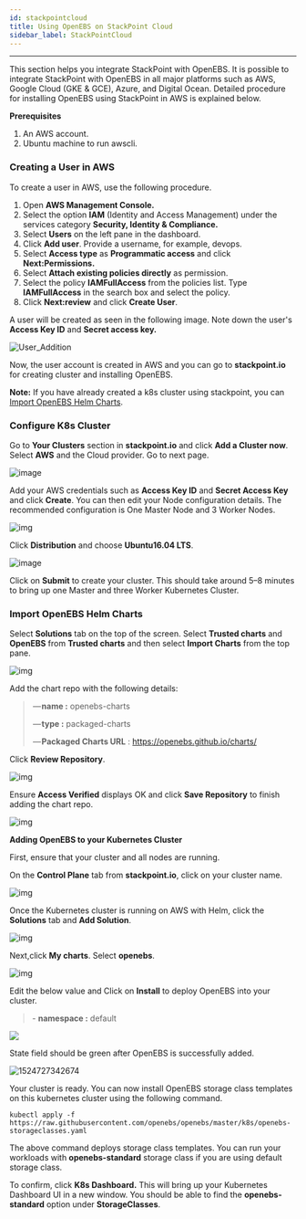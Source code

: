 ```yaml
---
id: stackpointcloud
title: Using OpenEBS on StackPoint Cloud
sidebar_label: StackPointCloud
---
```


------

This section helps you integrate StackPoint with OpenEBS. It is possible to integrate StackPoint with OpenEBS in all major platforms such as AWS, Google Cloud (GKE & GCE), Azure, and Digital Ocean. Detailed procedure for installing OpenEBS using StackPoint in AWS is explained below.

 **Prerequisites**

1. An AWS account.
2. Ubuntu machine to run awscli.

### **Creating a User in AWS**

To create a user in AWS, use the following procedure.

1. Open **AWS Management Console.**
2. Select the option **IAM** (Identity and Access Management) under the services category **Security, Identity & Compliance.**
3. Select **Users** on the left pane in the dashboard.
4. Click **Add user**. Provide a username, for example, devops.
5. Select **Access type** as **Programmatic access** and click **Next:Permissions.**
6. Select **Attach existing policies directly** as permission.
7. Select the policy **IAMFullAccess** from the policies list. Type **IAMFullAccess** in the search box and select the policy.
8. Click **Next:review** and click **Create User**.

A user will be created as seen in the following image. Note down the user's **Access Key ID** and **Secret access key.**

![User_Addition](https://docs.mayaonline.io/assets/Add_user.jpg)

Now, the user account is created in AWS and you can go to **stackpoint.io** for creating cluster and installing OpenEBS.

**Note:** If you have already created a k8s cluster using stackpoint, you can [Import OpenEBS Helm Charts](#ImportHelmCharts).

### **Configure K8s Cluster**


Go to **Your Clusters** section in **stackpoint.io** and click **Add a Cluster now**. Select **AWS** and the Cloud provider. Go to next page.

![image](/docs/assets/platform_stackpoint.png)

Add your AWS credentials such as **Access Key ID** and **Secret Access Key** and click **Create**. You can then edit your Node configuration details. The recommended configuration is One Master Node and 3 Worker Nodes.


![img](/docs/assets/provider_stackpoint.png)


Click **Distribution** and choose **Ubuntu16.04 LTS**.


![image](/docs/assets/ubuntu_stackpoint.png)


Click on **Submit** to create your cluster. This should take around 5–8 minutes to bring up one Master and three Worker Kubernetes Cluster.



### **Import OpenEBS Helm Charts** <a name="ImportHelmCharts"></a>



Select **Solutions** tab on the top of the screen. Select  **Trusted charts** and **OpenEBS** from **Trusted charts** and then select **Import Charts** from the top pane.


![img](https://cdn-images-1.medium.com/max/800/0*vZr9hqN35SCCsx-a.png)


Add the chart repo with the following details:

>  — **name :** openebs-charts
>
>  — **type :** packaged-charts
>
>  — **Packaged Charts URL** : <https://openebs.github.io/charts/>



Click **Review Repository**.

![img](https://cdn-images-1.medium.com/max/800/0*lkT38CLmsESK2i1T.png)


Ensure **Access Verified** displays OK and click **Save Repository** to finish adding the chart repo.


![**img**](https://cdn-images-1.medium.com/max/800/0*tS9uArAROjoOLc05.png)

**Adding OpenEBS to your Kubernetes Cluster**


First, ensure that your cluster and all nodes are running.

On the **Control Plane** tab from **stackpoint.io**, click on your cluster name.


![img](/docs/assets/cluster_stackpoint.png)


Once the Kubernetes cluster is running on AWS with Helm, click the **Solutions** tab and **Add Solution**.

![img](/docs/assets/solutions_stackpoint.png)

Next,click **My charts**. Select **openebs**.

![img](/docs/assets/charts_stackpoint.png)

Edit the below value and Click on **Install** to deploy OpenEBS into your cluster.

> \- **namespace :** default
>

![](docs/assets/install_stackpoint.png)


State field should be green after OpenEBS is successfully added.

![1524727342674](/docs/assets/openebs-success-install-stackpoint.PNG)


Your cluster is ready. You can now install OpenEBS storage class templates on this kubernetes cluster using the following command.

```
kubectl apply -f https://raw.githubusercontent.com/openebs/openebs/master/k8s/openebs-storageclasses.yaml
```

The above command deploys storage class templates. You can run your workloads with **openebs-standard** storage class if you are using default storage class.

To confirm, click **K8s Dashboard.** This will bring up your Kubernetes Dashboard UI in a new window. You should be able to find the **openebs-standard** option under **StorageClasses**.




<!-- Hotjar Tracking Code for https://docs.openebs.io -->
<script>
   (function(h,o,t,j,a,r){
       h.hj=h.hj||function(){(h.hj.q=h.hj.q||[]).push(arguments)};
       h._hjSettings={hjid:785693,hjsv:6};
       a=o.getElementsByTagName('head')[0];
       r=o.createElement('script');r.async=1;
       r.src=t+h._hjSettings.hjid+j+h._hjSettings.hjsv;
       a.appendChild(r);
   })(window,document,'https://static.hotjar.com/c/hotjar-','.js?sv=');
</script>

<!-- Global site tag (gtag.js) - Google Analytics -->
<script async src="https://www.googletagmanager.com/gtag/js?id=UA-92076314-12"></script>
<script>
  window.dataLayer = window.dataLayer || [];
  function gtag(){dataLayer.push(arguments);}
  gtag('js', new Date());

  gtag('config', 'UA-92076314-12');
</script>

